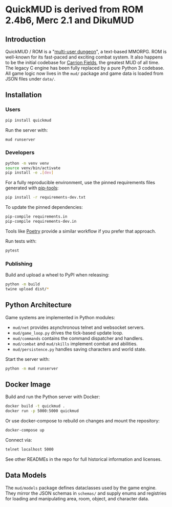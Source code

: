 QuickMUD is derived from ROM 2.4b6, Merc 2.1 and DikuMUD
==============

## Introduction

QuickMUD / ROM is a "[multi-user dungeon](https://en.wikipedia.org/wiki/MUD)", a text-based MMORPG. ROM is well-known for its fast-paced and exciting combat system. It also happens to be the initial codebase for [Carrion Fields](http://www.carrionfields.net/), the greatest MUD of all time.
The legacy C engine has been fully replaced by a pure Python 3 codebase.
All game logic now lives in the `mud/` package and game data is loaded
from JSON files under `data/`.

## Installation

### Users

```bash
pip install quickmud
```

Run the server with:

```bash
mud runserver
```

### Developers

```bash
python -m venv venv
source venv/bin/activate
pip install -e .[dev]
```

For a fully reproducible environment, use the pinned requirements files generated with [pip-tools](https://github.com/jazzband/pip-tools):

```bash
pip install -r requirements-dev.txt
```

To update the pinned dependencies:

```bash
pip-compile requirements.in
pip-compile requirements-dev.in
```

Tools like [Poetry](https://python-poetry.org/) provide a similar workflow if you prefer that approach.

Run tests with:

```bash
pytest
```

### Publishing

Build and upload a wheel to PyPI when releasing:

```bash
python -m build
twine upload dist/*
```


## Python Architecture

Game systems are implemented in Python modules:

- `mud/net` provides asynchronous telnet and websocket servers.
- `mud/game_loop.py` drives the tick-based update loop.
- `mud/commands` contains the command dispatcher and handlers.
- `mud/combat` and `mud/skills` implement combat and abilities.
- `mud/persistence.py` handles saving characters and world state.

Start the server with:

```sh
python -m mud runserver
```

## Docker Image

Build and run the Python server with Docker:

```bash
docker build -t quickmud .
docker run -p 5000:5000 quickmud
```

Or use docker-compose to rebuild on changes and mount the repository:

```bash
docker-compose up
```

Connect via:

```bash
telnet localhost 5000
```

See other READMEs in the repo for full historical information and licenses.

## Data Models

The `mud/models` package defines dataclasses used by the game engine.
They mirror the JSON schemas in `schemas/` and supply enums and registries
for loading and manipulating area, room, object, and character data.

